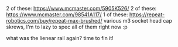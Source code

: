

2 of these: https://www.mcmaster.com/5905K526/
2 of these: https://www.mcmaster.com/98541A117/
1 of these: https://repeat-robotics.com/buy/repeat-max-brushed/
various m3 socket head cap skrews, I'm to lazy to spec all of them right now :p

what was the lienear rail again? time to fin it!

